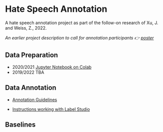 # Hate Speech Annotation

A hate speech annotation project as part of the follow-on research of Xu, J. and Weiss, Z., 2022.

_An earlier project description to call for annotation participants 👉 [poster](https://github.com/JINHXu/hate-speech-annotation/blob/main/project_description_call_for_participation.md)_

## Data Preparation

- 2020/2021 [Jupyter Notebook on Colab](https://colab.research.google.com/drive/1-TywqHsjAQQgRMaUBiG3ZGZbuyz56-LB?usp=sharing)
- 2019/2022 TBA

## Data Annotation

- [Annotation Guidelines]()

- [Instructions working with Label Studio](https://github.com/JINHXu/hate-speech-annotation/blob/main/label_studio_instructions.md)


## Baselines

